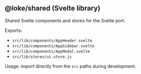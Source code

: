 ## @loke/shared (Svelte library)

Shared Svelte components and stores for the Svelte port.

Exports:
- `src/lib/components/AppHeader.svelte`
- `src/lib/components/AppSidebar.svelte`
- `src/lib/components/AppModal.svelte`
- `src/lib/stores/ui.store.js`

Usage: import directly from the `src` paths during development.

